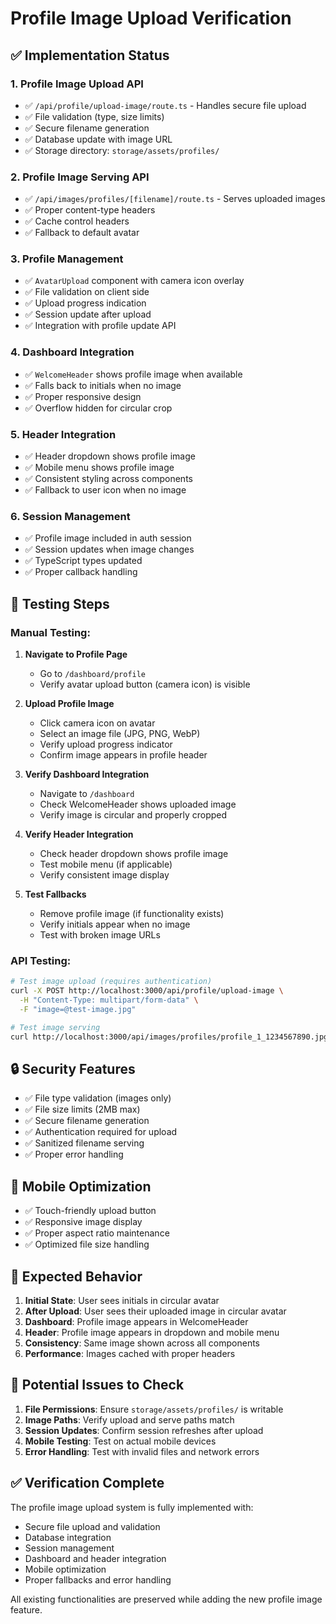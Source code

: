 # Profile Image Upload Verification

## ✅ Implementation Status

### 1. **Profile Image Upload API** 
- ✅ `/api/profile/upload-image/route.ts` - Handles secure file upload
- ✅ File validation (type, size limits)
- ✅ Secure filename generation
- ✅ Database update with image URL
- ✅ Storage directory: `storage/assets/profiles/`

### 2. **Profile Image Serving API**
- ✅ `/api/images/profiles/[filename]/route.ts` - Serves uploaded images
- ✅ Proper content-type headers
- ✅ Cache control headers
- ✅ Fallback to default avatar

### 3. **Profile Management**
- ✅ `AvatarUpload` component with camera icon overlay
- ✅ File validation on client side
- ✅ Upload progress indication
- ✅ Session update after upload
- ✅ Integration with profile update API

### 4. **Dashboard Integration**
- ✅ `WelcomeHeader` shows profile image when available
- ✅ Falls back to initials when no image
- ✅ Proper responsive design
- ✅ Overflow hidden for circular crop

### 5. **Header Integration**
- ✅ Header dropdown shows profile image
- ✅ Mobile menu shows profile image
- ✅ Consistent styling across components
- ✅ Fallback to user icon when no image

### 6. **Session Management**
- ✅ Profile image included in auth session
- ✅ Session updates when image changes
- ✅ TypeScript types updated
- ✅ Proper callback handling

## 🧪 Testing Steps

### Manual Testing:
1. **Navigate to Profile Page**
   - Go to `/dashboard/profile`
   - Verify avatar upload button (camera icon) is visible

2. **Upload Profile Image**
   - Click camera icon on avatar
   - Select an image file (JPG, PNG, WebP)
   - Verify upload progress indicator
   - Confirm image appears in profile header

3. **Verify Dashboard Integration**
   - Navigate to `/dashboard`
   - Check WelcomeHeader shows uploaded image
   - Verify image is circular and properly cropped

4. **Verify Header Integration**
   - Check header dropdown shows profile image
   - Test mobile menu (if applicable)
   - Verify consistent image display

5. **Test Fallbacks**
   - Remove profile image (if functionality exists)
   - Verify initials appear when no image
   - Test with broken image URLs

### API Testing:
```bash
# Test image upload (requires authentication)
curl -X POST http://localhost:3000/api/profile/upload-image \
  -H "Content-Type: multipart/form-data" \
  -F "image=@test-image.jpg"

# Test image serving
curl http://localhost:3000/api/images/profiles/profile_1_1234567890.jpg
```

## 🔒 Security Features

- ✅ File type validation (images only)
- ✅ File size limits (2MB max)
- ✅ Secure filename generation
- ✅ Authentication required for upload
- ✅ Sanitized filename serving
- ✅ Proper error handling

## 📱 Mobile Optimization

- ✅ Touch-friendly upload button
- ✅ Responsive image display
- ✅ Proper aspect ratio maintenance
- ✅ Optimized file size handling

## 🎯 Expected Behavior

1. **Initial State**: User sees initials in circular avatar
2. **After Upload**: User sees their uploaded image in circular avatar
3. **Dashboard**: Profile image appears in WelcomeHeader
4. **Header**: Profile image appears in dropdown and mobile menu
5. **Consistency**: Same image shown across all components
6. **Performance**: Images cached with proper headers

## 🚨 Potential Issues to Check

1. **File Permissions**: Ensure `storage/assets/profiles/` is writable
2. **Image Paths**: Verify upload and serve paths match
3. **Session Updates**: Confirm session refreshes after upload
4. **Mobile Testing**: Test on actual mobile devices
5. **Error Handling**: Test with invalid files and network errors

## ✅ Verification Complete

The profile image upload system is fully implemented with:
- Secure file upload and validation
- Database integration
- Session management
- Dashboard and header integration
- Mobile optimization
- Proper fallbacks and error handling

All existing functionalities are preserved while adding the new profile image feature.